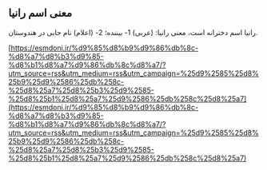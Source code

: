 ## معنی اسم رانیا


رانیا اسم دخترانه است، معنی رانیا: (عربی) 1- بیننده؛ 2- (اعلام) نام جایی در هندوستان.

[https://esmdoni.ir/%d9%85%d8%b9%d9%86%db%8c-%d8%a7%d8%b3%d9%85-%d8%b1%d8%a7%d9%86%db%8c%d8%a7/?utm_source=rss&utm_medium=rss&utm_campaign=%25d9%2585%25d8%25b9%25d9%2586%25db%258c-%25d8%25a7%25d8%25b3%25d9%2585-%25d8%25b1%25d8%25a7%25d9%2586%25db%258c%25d8%25a7](https://esmdoni.ir/%d9%85%d8%b9%d9%86%db%8c-%d8%a7%d8%b3%d9%85-%d8%b1%d8%a7%d9%86%db%8c%d8%a7/?utm_source=rss&utm_medium=rss&utm_campaign=%25d9%2585%25d8%25b9%25d9%2586%25db%258c-%25d8%25a7%25d8%25b3%25d9%2585-%25d8%25b1%25d8%25a7%25d9%2586%25db%258c%25d8%25a7) 